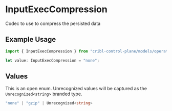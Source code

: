 # InputExecCompression

Codec to use to compress the persisted data

## Example Usage

```typescript
import { InputExecCompression } from "cribl-control-plane/models/operations";

let value: InputExecCompression = "none";
```

## Values

This is an open enum. Unrecognized values will be captured as the `Unrecognized<string>` branded type.

```typescript
"none" | "gzip" | Unrecognized<string>
```
